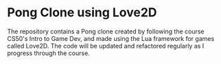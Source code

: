 # Pong Clone using Love2D
The repository contains a Pong clone created by following the course CS50's Intro to Game Dev, and made using the Lua framework for games called Love2D. The code will be updated and refactored regularly as I progress through the course.
